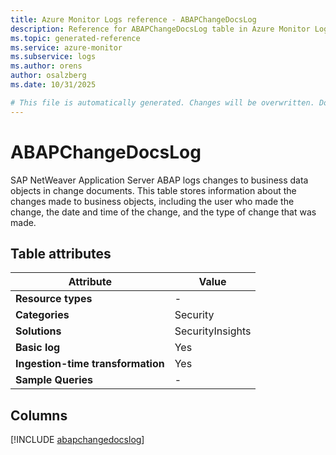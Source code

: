```yaml
---
title: Azure Monitor Logs reference - ABAPChangeDocsLog
description: Reference for ABAPChangeDocsLog table in Azure Monitor Logs.
ms.topic: generated-reference
ms.service: azure-monitor
ms.subservice: logs
ms.author: orens
author: osalzberg
ms.date: 10/31/2025

# This file is automatically generated. Changes will be overwritten. Do not change this file directly.
---
```


# ABAPChangeDocsLog

SAP NetWeaver Application Server ABAP logs changes to business data objects in change documents. This table stores information about the changes made to business objects, including the user who made the change, the date and time of the change, and the type of change that was made.


## Table attributes

|Attribute|Value|
|---|---|
|**Resource types**|-|
|**Categories**|Security|
|**Solutions**| SecurityInsights|
|**Basic log**|Yes|
|**Ingestion-time transformation**|Yes|
|**Sample Queries**|-|



## Columns
  
[!INCLUDE [abapchangedocslog](~/reusable-content/ce-skilling/azure/includes/azure-monitor/reference/tables/abapchangedocslog-include.md)]
